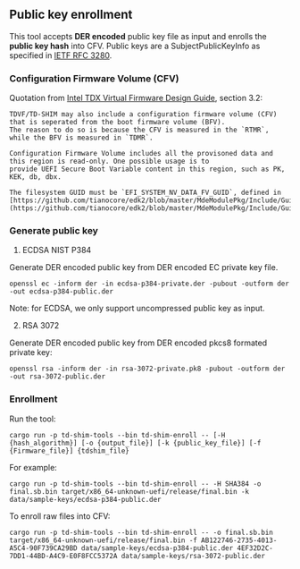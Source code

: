 ## Public key enrollment

This tool accepts **DER encoded** public key file as input and enrolls the **public key hash** into CFV.
Public keys are a SubjectPublicKeyInfo as specified in [IETF RFC 3280](https://datatracker.ietf.org/doc/html/rfc3280).

### Configuration Firmware Volume (CFV)

Quotation from [Intel TDX Virtual Firmware Design Guide](https://www.intel.com/content/dam/develop/external/us/en/documents/tdx-virtual-firmware-design-guide-rev-1.pdf),
section 3.2:
```
TDVF/TD-SHIM may also include a configuration firmware volume (CFV) that is seperated from the boot firmware volume (BFV).
The reason to do so is because the CFV is measured in the `RTMR`, while the BFV is measured in `TDMR`.

Configuration Firmware Volume includes all the provisoned data and this region is read-only. One possible usage is to
provide UEFI Secure Boot Variable content in this region, such as PK, KEK, db, dbx.

The filesystem GUID must be `EFI_SYSTEM_NV_DATA_FV_GUID`, defined in 
[https://github.com/tianocore/edk2/blob/master/MdeModulePkg/Include/Guid/SystemNvDataGuid.h](https://github.com/tianocore/edk2/blob/master/MdeModulePkg/Include/Guid/SystemNvDataGuid.h)
```

### Generate public key

1. ECDSA NIST P384

Generate DER encoded public key from DER encoded EC private key file. 
```
openssl ec -inform der -in ecdsa-p384-private.der -pubout -outform der -out ecdsa-p384-public.der
```
Note: for ECDSA, we only support uncompressed public key as input.

2. RSA 3072

Generate DER encoded public key from DER encoded pkcs8 formated private key:
```
openssl rsa -inform der -in rsa-3072-private.pk8 -pubout -outform der -out rsa-3072-public.der
```

### Enrollment

Run the tool:
```
cargo run -p td-shim-tools --bin td-shim-enroll -- [-H {hash_algorithm}] [-o {output_file}] [-k {public_key_file}] [-f {Firmware_file}] {tdshim_file} 
```

For example:
```
cargo run -p td-shim-tools --bin td-shim-enroll -- -H SHA384 -o final.sb.bin target/x86_64-unknown-uefi/release/final.bin -k data/sample-keys/ecdsa-p384-public.der
```

To enroll raw files into CFV:
```
cargo run -p td-shim-tools --bin td-shim-enroll -- -o final.sb.bin target/x86_64-unknown-uefi/release/final.bin -f AB122746-2735-4013-A5C4-90F739CA29BD data/sample-keys/ecdsa-p384-public.der 4EF32D2C-7DD1-44BD-A4C9-E0F8FCC5372A data/sample-keys/rsa-3072-public.der
```

